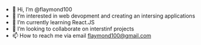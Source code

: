 - 👋 Hi, I’m @flaymond100
- 👀 I’m interested in web devopment and creating an intersing applications
- 🌱 I’m currently learning React.JS
- 💞️ I’m looking to collaborate on interstinf projects
- 📫 How to reach me via email flaymond100@gmail.com

<!---
flaymond100/flaymond100 is a ✨ special ✨ repository because its `README.md` (this file) appears on your GitHub profile.
You can click the Preview link to take a look at your changes.
--->
